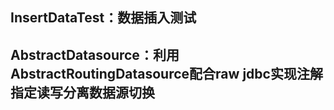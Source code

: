 ## InsertDataTest：数据插入测试

## AbstractDatasource：利用AbstractRoutingDatasource配合raw jdbc实现注解指定读写分离数据源切换